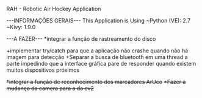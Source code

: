 RAH - Robotic Air Hockey Application

---INFORMAÇÕES GERAIS---
This Application is Using
~Python (VE): 2.7  
~Kivy: 1.9.0

---A FAZER---
*integrar a função de rastreamento do disco

+implementar try/catch para que a aplicação não crashe quando não há imagem para detecção
+Separar a busca de bluetooth em uma thread a parte impedindo que a interface gráfica pare de responder quando existem muitos dispositivos próximos

~~*integrar a função de reconhecimento dos marcadores ArUco~~
~~*Fazer a mudança da camera para a da cv2~~
